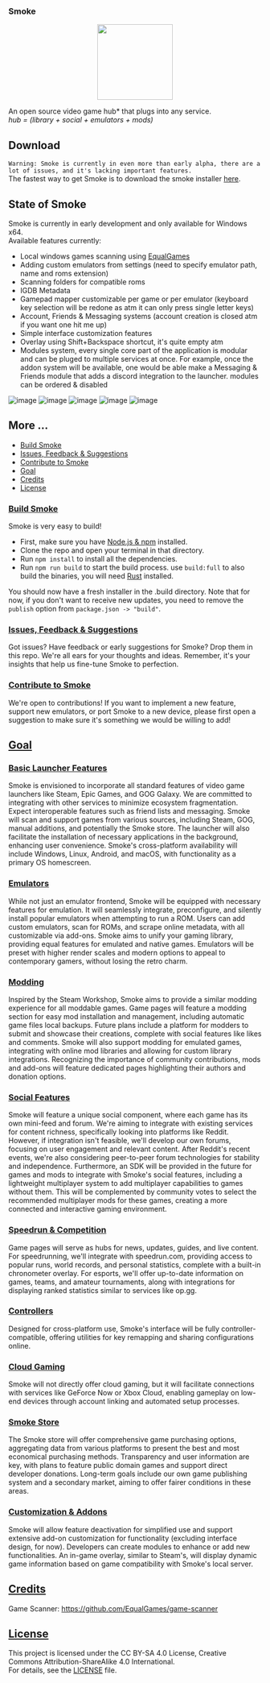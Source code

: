 ### Smoke
<p align="center">
  <img width="150" height="150" src="https://github.com/FlareForge/smoke/assets/137607414/33a8a6c7-4d0f-40c9-82c8-9eaaf67d9446">
</p>

An open source video game hub* that plugs into any service.\
*hub = (library + social + emulators + mods)*

## Download
`Warning: Smoke is currently in even more than early alpha, there are a lot of issues, and it's lacking important features.`\
The fastest way to get Smoke is to download the smoke installer [here](https://mgwbnslnolkjpugojhun.supabase.co/storage/v1/object/public/delivery/smoke_installer.exe).

## State of Smoke
Smoke is currently in early development and only available for Windows x64.\
Available features currently:
- Local windows games scanning using [EqualGames](https://github.com/EqualGames/game-scanner)
- Adding custom emulators from settings (need to specify emulator path, name and roms extension)
- Scanning folders for compatible roms
- IGDB Metadata
- Gamepad mapper customizable per game or per emulator (keyboard key selection will be redone as atm it can only press single letter keys)
- Account, Friends & Messaging systems (account creation is closed atm if you want one hit me up)
- Simple interface customization features 
- Overlay using Shift+Backspace shortcut, it's quite empty atm 
- Modules system, every single core part of the application is modular and can be pluged to multiple services at once. For example, once the addon system will be available, one would be able make a Messaging & Friends module that adds a discord integration to the launcher. modules can be ordered & disabled

![image](https://github.com/FlareForge/smoke/assets/137607414/f83870d6-fe50-4675-a64d-c6a2af5d603c)
![image](https://github.com/FlareForge/smoke/assets/137607414/246efd71-12ad-485d-8e75-9c640b015e6a)
![image](https://github.com/FlareForge/smoke/assets/137607414/a3a8abb4-083e-4fc1-b972-3e77fc6a95de)
![image](https://github.com/FlareForge/smoke/assets/137607414/f123945d-0771-47fe-b97b-749605fb223f)
![image](https://github.com/FlareForge/smoke/assets/137607414/3a485541-0577-4059-b428-568900443847)

## More ...
- [Build Smoke](#build-smoke)
- [Issues, Feedback & Suggestions](#issues-feedback--suggestions)
- [Contribute to Smoke](#contribute-to-smoke)
- [Goal](#goal)
- [Credits](#credits)
- [License](#license)

### [Build Smoke](#build-smoke)
Smoke is very easy to build!
- First, make sure you have [Node.js & npm](https://nodejs.org/en) installed.
- Clone the repo and open your terminal in that directory.
- Run `npm install` to install all the dependencies.
- Run `npm run build` to start the build process. use `build:full` to also build the binaries, you will need [Rust](https://www.rust-lang.org/) installed.

You should now have a fresh installer in the .build directory. Note that for now, if you don't want to receive new updates, you need to remove the `publish` option from `package.json -> "build"`.

### [Issues, Feedback & Suggestions](#issues-feedback--suggestions)
Got issues? Have feedback or early suggestions for Smoke? Drop them in this repo. We're all ears for your thoughts and ideas. Remember, it's your insights that help us fine-tune Smoke to perfection.

### [Contribute to Smoke](#contribute-to-smoke)
We're open to contributions! If you want to implement a new feature, support new emulators, or port Smoke to a new device, please first open a suggestion to make sure it's something we would be willing to add!

## [Goal](#goal)
### [Basic Launcher Features](#basic-launcher-features)
Smoke is envisioned to incorporate all standard features of video game launchers like Steam, Epic Games, and GOG Galaxy. We are committed to integrating with other services to minimize ecosystem fragmentation. Expect interoperable features such as friend lists and messaging. Smoke will scan and support games from various sources, including Steam, GOG, manual additions, and potentially the Smoke store. The launcher will also facilitate the installation of necessary applications in the background, enhancing user convenience. Smoke's cross-platform availability will include Windows, Linux, Android, and macOS, with functionality as a primary OS homescreen.

### [Emulators](#emulators)
While not just an emulator frontend, Smoke will be equipped with necessary features for emulation. It will seamlessly integrate, preconfigure, and silently install popular emulators when attempting to run a ROM. Users can add custom emulators, scan for ROMs, and scrape online metadata, with all customizable via add-ons. Smoke aims to unify your gaming library, providing equal features for emulated and native games. Emulators will be preset with higher render scales and modern options to appeal to contemporary gamers, without losing the retro charm.

### [Modding](#modding)
Inspired by the Steam Workshop, Smoke aims to provide a similar modding experience for all moddable games. Game pages will feature a modding section for easy mod installation and management, including automatic game files local backups. Future plans include a platform for modders to submit and showcase their creations, complete with social features like likes and comments. Smoke will also support modding for emulated games, integrating with online mod libraries and allowing for custom library integrations. Recognizing the importance of community contributions, mods and add-ons will feature dedicated pages highlighting their authors and donation options.

### [Social Features](#social-features)
Smoke will feature a unique social component, where each game has its own mini-feed and forum. We're aiming to integrate with existing services for content richness, specifically looking into platforms like Reddit. However, if integration isn't feasible, we'll develop our own forums, focusing on user engagement and relevant content. After Reddit's recent events, we're also considering peer-to-peer forum technologies for stability and independence. Furthermore, an SDK will be provided in the future for games and mods to integrate with Smoke's social features, including a lightweight multiplayer system to add multiplayer capabilities to games without them. This will be complemented by community votes to select the recommended multiplayer mods for these games, creating a more connected and interactive gaming environment.

### [Speedrun & Competition](#speedrun--competition)
Game pages will serve as hubs for news, updates, guides, and live content. For speedrunning, we'll integrate with speedrun.com, providing access to popular runs, world records, and personal statistics, complete with a built-in chronometer overlay. For esports, we'll offer up-to-date information on games, teams, and amateur tournaments, along with integrations for displaying ranked statistics similar to services like op.gg.

### [Controllers](#controllers)
Designed for cross-platform use, Smoke's interface will be fully controller-compatible, offering utilities for key remapping and sharing configurations online.

### [Cloud Gaming](#cloud-gaming)
Smoke will not directly offer cloud gaming, but it will facilitate connections with services like GeForce Now or Xbox Cloud, enabling gameplay on low-end devices through account linking and automated setup processes.

### [Smoke Store](#smoke-store)
The Smoke store will offer comprehensive game purchasing options, aggregating data from various platforms to present the best and most economical purchasing methods. Transparency and user information are key, with plans to feature public domain games and support direct developer donations. Long-term goals include our own game publishing system and a secondary market, aiming to offer fairer conditions in these areas.

### [Customization & Addons](#customization--addons)
Smoke will allow feature deactivation for simplified use and support extensive add-on customization for functionality (excluding interface design, for now). Developers can create modules to enhance or add new functionalities. An in-game overlay, similar to Steam's, will display dynamic game information based on game compatibility with Smoke's local server.

## [Credits](#credits)

Game Scanner: https://github.com/EqualGames/game-scanner

## [License](#license)

This project is licensed under the CC BY-SA 4.0 License, Creative Commons Attribution-ShareAlike 4.0 International.\
For details, see the [LICENSE](LICENSE) file.
